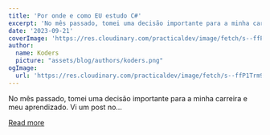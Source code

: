 ```yaml
---
title: 'Por onde e como EU estudo C#'
excerpt: 'No mês passado, tomei uma decisão importante para a minha carreira e meu aprendizado. Vi um post no...'
date: '2023-09-21'
coverImage: 'https://res.cloudinary.com/practicaldev/image/fetch/s--ffP1Trm9--/c_imagga_scale,f_auto,fl_progressive,h_420,q_auto,w_1000/https://dev-to-uploads.s3.amazonaws.com/uploads/articles/a6qu2acj8lrqlif590yd.png'
author:
  name: Koders
  picture: "assets/blog/authors/koders.png"
ogImage:
  url: 'https://res.cloudinary.com/practicaldev/image/fetch/s--ffP1Trm9--/c_imagga_scale,f_auto,fl_progressive,h_420,q_auto,w_1000/https://dev-to-uploads.s3.amazonaws.com/uploads/articles/a6qu2acj8lrqlif590yd.png'
---
```


No mês passado, tomei uma decisão importante para a minha carreira e meu aprendizado. Vi um post no...

[Read more](https://dev.to/monokai_dev/por-onde-e-como-eu-estudo-c-cpp)
